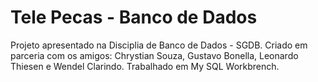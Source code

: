 # Tele Pecas - Banco de Dados
 Projeto apresentado na Disciplia de Banco de Dados - SGDB.
 Criado em parceria com os amigos: Chrystian Souza, Gustavo Bonella, Leonardo Thiesen e Wendel Clarindo.
 Trabalhado em My SQL Workbrench.
